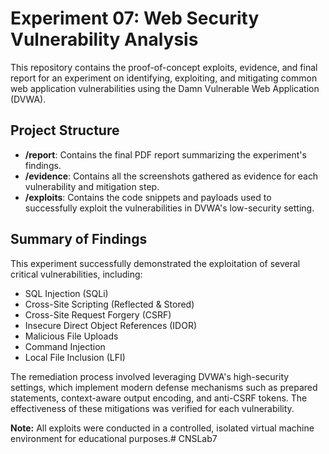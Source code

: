 # Experiment 07: Web Security Vulnerability Analysis

This repository contains the proof-of-concept exploits, evidence, and final report for an experiment on identifying, exploiting, and mitigating common web application vulnerabilities using the Damn Vulnerable Web Application (DVWA).

## Project Structure

- **/report**: Contains the final PDF report summarizing the experiment's findings.
- **/evidence**: Contains all the screenshots gathered as evidence for each vulnerability and mitigation step.
- **/exploits**: Contains the code snippets and payloads used to successfully exploit the vulnerabilities in DVWA's low-security setting.

## Summary of Findings

This experiment successfully demonstrated the exploitation of several critical vulnerabilities, including:
- SQL Injection (SQLi)
- Cross-Site Scripting (Reflected & Stored)
- Cross-Site Request Forgery (CSRF)
- Insecure Direct Object References (IDOR)
- Malicious File Uploads
- Command Injection
- Local File Inclusion (LFI)

The remediation process involved leveraging DVWA's high-security settings, which implement modern defense mechanisms such as prepared statements, context-aware output encoding, and anti-CSRF tokens. The effectiveness of these mitigations was verified for each vulnerability.

**Note:** All exploits were conducted in a controlled, isolated virtual machine environment for educational purposes.# CNSLab7
